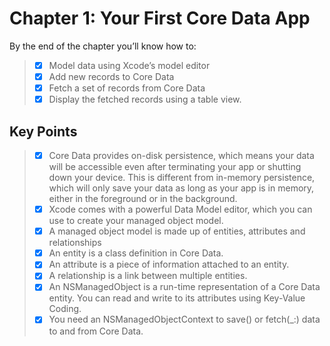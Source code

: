 
# Chapter 1: Your First Core Data App

By the end of the chapter you’ll know how to:
>- [x] Model data using Xcode’s model editor
>- [x] Add new records to Core Data
>- [x] Fetch a set of records from Core Data
>- [x] Display the fetched records using a table view. 

## Key Points
>- [x] Core Data provides on-disk persistence, which means your data will be accessible even after terminating your app or shutting down your device. This is different from in-memory persistence, which will only save your data as long as your app is in memory, either in the foreground or in the background.
>- [x] Xcode comes with a powerful Data Model editor, which you can use to create your managed object model.
>- [x] A managed object model is made up of entities, attributes and relationships
>- [x] An entity is a class definition in Core Data.
>- [x] An attribute is a piece of information attached to an entity.
>- [x] A relationship is a link between multiple entities.
>- [x] An NSManagedObject is a run-time representation of a Core Data entity. You can read and write to its attributes using Key-Value Coding.
>- [x] You need an NSManagedObjectContext to save() or fetch(_:) data to and from Core Data.
